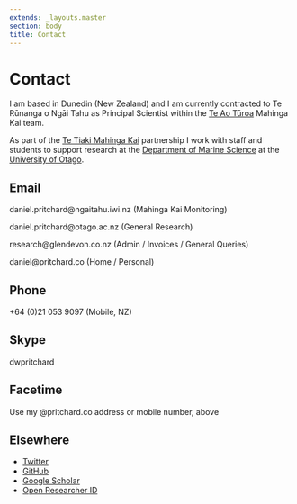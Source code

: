 ```yaml
---
extends: _layouts.master
section: body
title: Contact
---
```


# Contact

I am based in Dunedin (New Zealand) and I am currently contracted to Te Rūnanga o Ngāi Tahu as Principal Scientist within the [Te Ao Tūroa][TAT] Mahinga Kai team.

As part of the [Te Tiaki Mahinga Kai][TMK] partnership I work with staff and students to support research at the [Department of Marine Science][MARINE] at the [University of Otago][UoO].  

[MARINE]: http://www.otago.ac.nz/marinescience
[UoO]: http://www.otago.ac.nz
[TAT]: http://ngaitahu.iwi.nz/environment/
[TMK]: http://www.mahingakai.org.nz

## <i class="fas fa-envelope"></i> Email
daniel.pritchard<span style="display:none">.HOPEFULLY.HIDDEN</span>@ngaitahu.iwi.nz (Mahinga Kai Monitoring)

daniel.pritchard<span style="display:none">.HOPEFULLY.HIDDEN</span>@otago.ac.nz (General Research)

research<span style="display:none">.HOPEFULLY.HIDDEN</span>@glendevon.co.nz (Admin / Invoices / General Queries)

daniel<span style="display:none">.HOPEFULLY.HIDDEN</span>@pritchard.co (Home / Personal)

## <i class="fas fa-phone"></i> Phone
+64 (0)21 053 9097 (Mobile, NZ)

## <i class="fab fa-skype"></i> Skype  
dwpritchard

## <i class="fab fa-apple"></i> Facetime
Use my @pritchard.co address or mobile number, above

## Elsewhere
- [<i class="fab fa-twitter"></i> Twitter][twitter]  
- [<i class="fab fa-github"></i> GitHub][github]  
- [<i class="fas fa-graduation-cap"></i> Google Scholar][gs]   
- [<i class="fab fa-orcid"></i> Open Researcher ID][orcid]   

[github]: https://github.com/dpritchard
[orcid]: https://orcid.org/0000-0001-8335-5971  
[twitter]: https://twitter.com/dpritchardnz
[gs]: https://scholar.google.co.nz/citations?user=91HSgNoAAAAJ

[QUB]: http://www.qub.ac.uk/ "Queens University Belfast"
[MRG]: http://www.qub.ac.uk/research-centres/eerc/ResearchGroups/MarineResearchGroup/
[SPACE]: http://www.qub.ac.uk/schools/SchoolofPlanningArchitectureandCivilEngineering/ "QUB SPACE"
